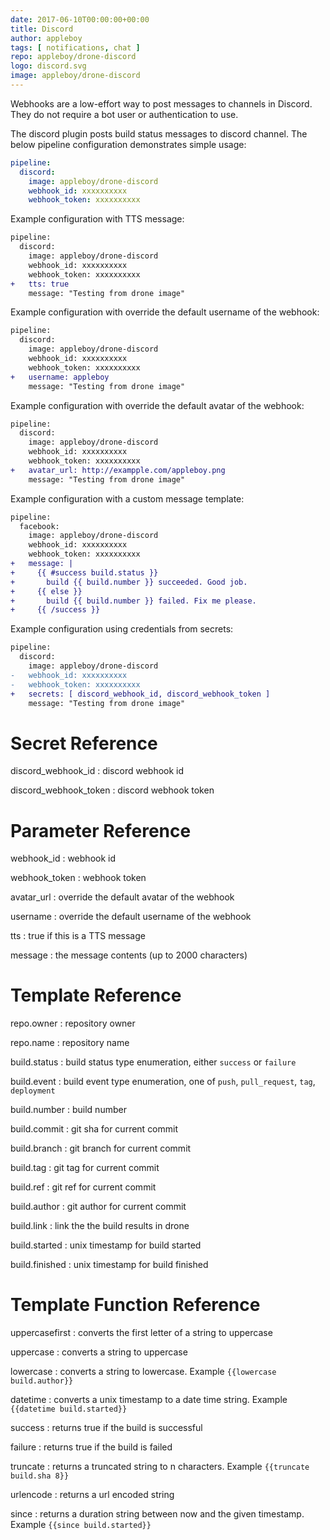 ```yaml
---
date: 2017-06-10T00:00:00+00:00
title: Discord
author: appleboy
tags: [ notifications, chat ]
repo: appleboy/drone-discord
logo: discord.svg
image: appleboy/drone-discord
---
```


Webhooks are a low-effort way to post messages to channels in Discord. They do not require a bot user or authentication to use.

The discord plugin posts build status messages to discord channel. The below pipeline configuration demonstrates simple usage:

```yaml
pipeline:
  discord:
    image: appleboy/drone-discord
    webhook_id: xxxxxxxxxx
    webhook_token: xxxxxxxxxx
```

Example configuration with TTS message:

```diff
pipeline:
  discord:
    image: appleboy/drone-discord
    webhook_id: xxxxxxxxxx
    webhook_token: xxxxxxxxxx
+   tts: true
    message: "Testing from drone image"
```

Example configuration with override the default username of the webhook:

```diff
pipeline:
  discord:
    image: appleboy/drone-discord
    webhook_id: xxxxxxxxxx
    webhook_token: xxxxxxxxxx
+   username: appleboy
    message: "Testing from drone image"
```

Example configuration with override the default avatar of the webhook:

```diff
pipeline:
  discord:
    image: appleboy/drone-discord
    webhook_id: xxxxxxxxxx
    webhook_token: xxxxxxxxxx
+   avatar_url: http://exampple.com/appleboy.png
    message: "Testing from drone image"
```

Example configuration with a custom message template:

```diff
pipeline:
  facebook:
    image: appleboy/drone-discord
    webhook_id: xxxxxxxxxx
    webhook_token: xxxxxxxxxx
+   message: |
+     {{ #success build.status }}
+       build {{ build.number }} succeeded. Good job.
+     {{ else }}
+       build {{ build.number }} failed. Fix me please.
+     {{ /success }}
```

Example configuration using credentials from secrets:

```diff
pipeline:
  discord:
    image: appleboy/drone-discord
-   webhook_id: xxxxxxxxxx
-   webhook_token: xxxxxxxxxx
+   secrets: [ discord_webhook_id, discord_webhook_token ]
    message: "Testing from drone image"
```

# Secret Reference

discord_webhook_id
: discord webhook id

discord_webhook_token
: discord webhook token

# Parameter Reference

webhook_id
: webhook id

webhook_token
: webhook token

avatar_url
: override the default avatar of the webhook

username
: override the default username of the webhook

tts
: true if this is a TTS message

message
: the message contents (up to 2000 characters)

# Template Reference

repo.owner
: repository owner

repo.name
: repository name

build.status
: build status type enumeration, either `success` or `failure`

build.event
: build event type enumeration, one of `push`, `pull_request`, `tag`, `deployment`

build.number
: build number

build.commit
: git sha for current commit

build.branch
: git branch for current commit

build.tag
: git tag for current commit

build.ref
: git ref for current commit

build.author
: git author for current commit

build.link
: link the the build results in drone

build.started
: unix timestamp for build started

build.finished
: unix timestamp for build finished

# Template Function Reference

uppercasefirst
: converts the first letter of a string to uppercase

uppercase
: converts a string to uppercase

lowercase
: converts a string to lowercase. Example `{{lowercase build.author}}`

datetime
: converts a unix timestamp to a date time string. Example `{{datetime build.started}}`

success
: returns true if the build is successful

failure
: returns true if the build is failed

truncate
: returns a truncated string to n characters. Example `{{truncate build.sha 8}}`

urlencode
: returns a url encoded string

since
: returns a duration string between now and the given timestamp. Example `{{since build.started}}`
